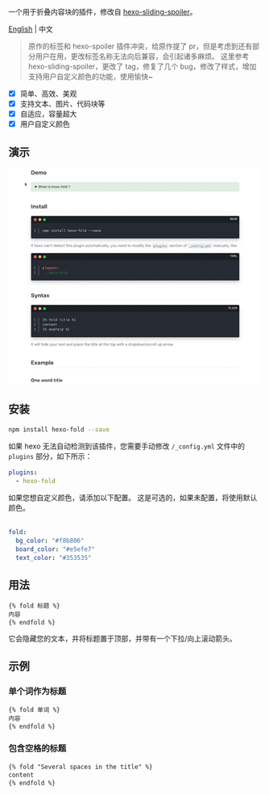 一个用于折叠内容块的插件，修改自 [hexo-sliding-spoiler](https://github.com/fletchto99/hexo-sliding-spoiler)。

[English](https://github.com/AimTao/hexo-fold/blob/master/README_CN.md) | 中文

> 原作的标签和 hexo-spoiler 插件冲突，给原作提了 pr，但是考虑到还有部分用户在用，更改标签名称无法向后兼容，会引起诸多麻烦。
> 这里参考 hexo-sliding-spoiler，更改了 tag，修复了几个 bug，修改了样式，增加支持用户自定义颜色的功能，使用愉快~

+ [x] 简单、高效、美观
+ [x] 支持文本、图片、代码块等
+ [x] 自适应，容量超大
+ [x] 用户自定义颜色

## 演示

![example.gif](img/example.gif)

## 安装


```bash
npm install hexo-fold --save
```

如果 hexo 无法自动检测到该插件，您需要手动修改 `/_config.yml` 文件中的 `plugins` 部分，如下所示：


```yaml
plugins:
  - hexo-fold
```

如果您想自定义颜色，请添加以下配置。
这是可选的，如果未配置，将使用默认颜色。

```yaml

fold:
  bg_color: "#f8b806"
  board_color: "#e5efe7"
  text_color: "#353535"
```

## 用法

```plain
{% fold 标题 %}
内容
{% endfold %}
```

它会隐藏您的文本，并将标题置于顶部，并带有一个下拉/向上滚动箭头。

## 示例

### 单个词作为标题

```plain
{% fold 单词 %}
内容
{% endfold %}
```

### 包含空格的标题

```plain
{% fold "Several spaces in the title" %}
content
{% endfold %}
```

